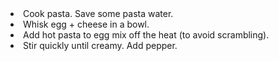 <li>Cook pasta. Save some pasta water.</li>
<li>Whisk egg + cheese in a bowl.</li>
<li>Add hot pasta to egg mix off the heat (to avoid scrambling).</li>
<li>Stir quickly until creamy. Add pepper.</li>